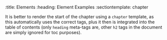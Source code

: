 :title:                 Elements
:heading:               Element Examples
:sectiontemplate:       chapter


It is better to render the start of the chapter using a `chapter` template,
as this automatically uses the correct tags, plus it then is integrated
into the table of contents (only `heading` meta-tags are, other `h2` tags
in the document are simply ignored for toc purposes).
